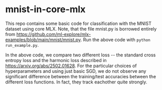 # mnist-in-core-mlx

This repo contains some basic code for classification with the MNIST dataset using core MLX. Note, that the file mnist.py is borrowed entirely from https://github.com/ml-explore/mlx-examples/blob/main/mnist/mnist.py. Run the above code with ```python run_example.py```.


In the above code, we compare two different loss -- the standard cross entropy loss and the harmonic loss described in https://arxiv.org/abs/2502.01628. For the particular choices of hyperparameters and using just basic SGD, we do not observe any significant difference between the training/test accuracies between the different loss functions. In fact, they track eachother quite strongly. 

